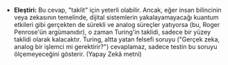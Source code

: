 - **Eleştiri:** Bu cevap, "taklit" için yeterli olabilir. Ancak, eğer insan bilincinin veya zekasının temelinde, dijital sistemlerin yakalayamayacağı kuantum etkileri gibi gerçekten de sürekli ve analog süreçler yatıyorsa (bu, Roger Penrose'ün argümanıdır), o zaman Turing'in taklidi, sadece bir yüzey taklidi olarak kalacaktır. Turing, altta yatan felsefi soruyu ("Gerçek zeka, analog bir işlemci mi gerektirir?") cevaplamaz, sadece testin bu soruyu ölçemeyeceğini gösterir. (Yapay Zekâ metni)